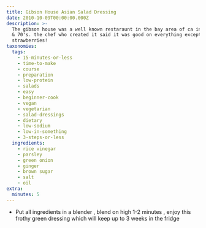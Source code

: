 ```yaml
---
title: Gibson House Asian Salad Dressing
date: 2010-10-09T00:00:00.000Z
description: >-
  The gibson house was a well known restaraunt in the bay area of ca in the 60's
  & 70's. the chef who created it said it was good on everything except
  strawberries!
taxonomies:
  tags:
    - 15-minutes-or-less
    - time-to-make
    - course
    - preparation
    - low-protein
    - salads
    - easy
    - beginner-cook
    - vegan
    - vegetarian
    - salad-dressings
    - dietary
    - low-sodium
    - low-in-something
    - 3-steps-or-less
  ingredients:
    - rice vinegar
    - parsley
    - green onion
    - ginger
    - brown sugar
    - salt
    - oil
extra:
  minutes: 5
---
```

 - Put all ingredients in a blender , blend on high 1-2 minutes , enjoy this frothy green dressing which will keep up to 3 weeks in the fridge
